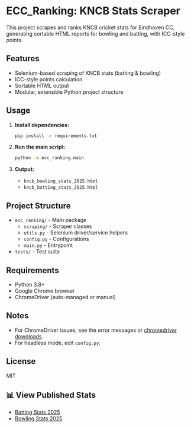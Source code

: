 # ECC_Ranking: KNCB Stats Scraper

This project scrapes and ranks KNCB cricket stats for Eindhoven CC, generating sortable HTML reports for bowling and batting, with ICC-style points.

## Features
- Selenium-based scraping of KNCB stats (batting & bowling)
- ICC-style points calculation
- Sortable HTML output
- Modular, extensible Python project structure

## Usage

1. **Install dependencies:**
   ```bash
   pip install -r requirements.txt
   ```

2. **Run the main script:**
   ```bash
   python -m ecc_ranking.main
   ```

3. **Output:**
   - `kncb_bowling_stats_2025.html`
   - `kncb_batting_stats_2025.html`

## Project Structure

- `ecc_ranking/` - Main package
  - `scraping/` - Scraper classes
  - `utils.py` - Selenium driver/service helpers
  - `config.py` - Configurations
  - `main.py` - Entrypoint
- `tests/` - Test suite

## Requirements
- Python 3.8+
- Google Chrome browser
- ChromeDriver (auto-managed or manual)

## Notes
- For ChromeDriver issues, see the error messages or [chromedriver downloads](https://chromedriver.chromium.org/downloads).
- For headless mode, edit `config.py`.

## License
MIT

## 📊 View Published Stats

- [Batting Stats 2025](https://sauing.github.io/ECC_Ranking/docs/kncb_batting_stats_2025.html)
- [Bowling Stats 2025](https://sauing.github.io/ECC_Ranking/docs/kncb_bowling_stats_2025.html)
